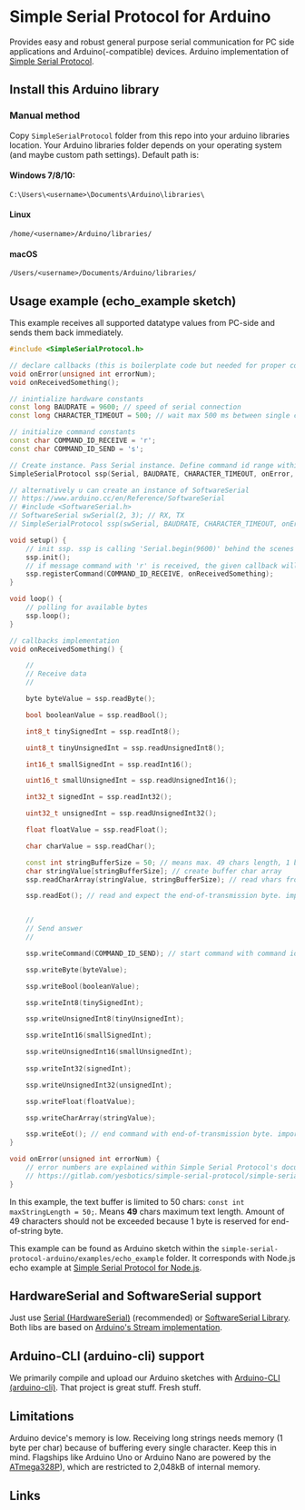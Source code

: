 # Simple Serial Protocol for Arduino
Provides easy and robust general purpose serial communication for PC side applications and 
Arduino(-compatible) devices. Arduino implementation of [Simple Serial Protocol].

## Install this Arduino library
### Manual method
Copy `SimpleSerialProtocol` folder from this repo into your arduino libraries location. 
Your Arduino libraries folder depends on your operating system (and maybe custom path settings). Default path is:
#### Windows 7/8/10:
`C:\Users\<username>\Documents\Arduino\libraries\`
#### Linux
`/home/<username>/Arduino/libraries/`
#### macOS
`/Users/<username>/Documents/Arduino/libraries/`

## Usage example (echo_example sketch)
This example receives all supported datatype values from PC-side and sends them back immediately. 

```c++
#include <SimpleSerialProtocol.h>

// declare callbacks (this is boilerplate code but needed for proper compilation of the sketch)
void onError(unsigned int errorNum);
void onReceivedSomething();

// inintialize hardware constants
const long BAUDRATE = 9600; // speed of serial connection
const long CHARACTER_TIMEOUT = 500; // wait max 500 ms between single chars to be received

// initialize command constants
const char COMMAND_ID_RECEIVE = 'r';
const char COMMAND_ID_SEND = 's';

// Create instance. Pass Serial instance. Define command id range within Simple Serial Protocol is listening (here: a - z)
SimpleSerialProtocol ssp(Serial, BAUDRATE, CHARACTER_TIMEOUT, onError, 'a', 'z');

// alternatively u can create an instance of SoftwareSerial
// https://www.arduino.cc/en/Reference/SoftwareSerial
// #include <SoftwareSerial.h>
// SoftwareSerial swSerial(2, 3); // RX, TX
// SimpleSerialProtocol ssp(swSerial, BAUDRATE, CHARACTER_TIMEOUT, onError, 'a', 'z');

void setup() {
    // init ssp. ssp is calling 'Serial.begin(9600)' behind the scenes
    ssp.init();
    // if message command with 'r' is received, the given callback will be called
    ssp.registerCommand(COMMAND_ID_RECEIVE, onReceivedSomething);
}

void loop() {
    // polling for available bytes
    ssp.loop();
}

// callbacks implementation
void onReceivedSomething() {

    //
    // Receive data
    //

    byte byteValue = ssp.readByte();

    bool booleanValue = ssp.readBool();

    int8_t tinySignedInt = ssp.readInt8();

    uint8_t tinyUnsignedInt = ssp.readUnsignedInt8();

    int16_t smallSignedInt = ssp.readInt16();

    uint16_t smallUnsignedInt = ssp.readUnsignedInt16();

    int32_t signedInt = ssp.readInt32();

    uint32_t unsignedInt = ssp.readUnsignedInt32();

    float floatValue = ssp.readFloat();

    char charValue = ssp.readChar();

    const int stringBufferSize = 50; // means max. 49 chars length, 1 byte is reserved for end of string byte
    char stringValue[stringBufferSize]; // create buffer char array
    ssp.readCharArray(stringValue, stringBufferSize); // read vhars from stream, fill buffer

    ssp.readEot(); // read and expect the end-of-transmission byte. important, don't forget!


    //
    // Send answer
    //

    ssp.writeCommand(COMMAND_ID_SEND); // start command with command id

    ssp.writeByte(byteValue);

    ssp.writeBool(booleanValue);

    ssp.writeInt8(tinySignedInt);

    ssp.writeUnsignedInt8(tinyUnsignedInt);

    ssp.writeInt16(smallSignedInt);

    ssp.writeUnsignedInt16(smallUnsignedInt);
    
    ssp.writeInt32(signedInt);

    ssp.writeUnsignedInt32(unsignedInt);

    ssp.writeFloat(floatValue);

    ssp.writeCharArray(stringValue);

    ssp.writeEot(); // end command with end-of-transmission byte. important, don't forget!
}

void onError(unsigned int errorNum) {
    // error numbers are explained within Simple Serial Protocol's documentation at:
    // https://gitlab.com/yesbotics/simple-serial-protocol/simple-serial-protocol-docs
}
```

In this example, the text buffer is limited to 50 chars: `const int maxStringLength = 50;`.
Means **49** chars maximum text length. 
Amount of 49 characters should not be exceeded because 
1 byte is reserved for end-of-string byte.

This example can be found as Arduino sketch within the `simple-serial-protocol-arduino/examples/echo_example` folder.
It corresponds with Node.js echo example at [Simple Serial Protocol for Node.js].

## HardwareSerial and SoftwareSerial support
Just use [Serial (HardwareSerial)] (recommended) or [SoftwareSerial Library].
Both libs are based on [Arduino's Stream implementation].

## Arduino-CLI (arduino-cli) support 
We primarily compile and upload our Arduino sketches with [Arduino-CLI (arduino-cli)].
That project is great stuff. Fresh stuff.

## Limitations
Arduino device's memory is low.
Receiving long strings needs memory (1 byte per char) because of buffering every single character. 
Keep this in mind.
Flagships like Arduino Uno or Arduino Nano are powered by the [ATmega328P]), 
which are restricted to 2,048kB of internal memory. 

## Links
[Simple Serial Protocol]:https://gitlab.com/yesbotics/simple-serial-protocol/simple-serial-protocol-docs
[Simple Serial Protocol for Node.js]:https://gitlab.com/yesbotics/simple-serial-protocol/simple-serial-protocol-node
[Serial (HardwareSerial)]:https://www.arduino.cc/reference/en/language/functions/communication/serial/
[SoftwareSerial Library]:https://www.arduino.cc/en/Reference/SoftwareSerial
[Arduino's Stream implementation]:https://www.arduino.cc/reference/en/language/functions/communication/stream/
[Arduino-CLI (arduino-cli)]:https://github.com/arduino/arduino-cli
[ATmega328P]:https://www.microchip.com/wwwproducts/en/ATmega328p
